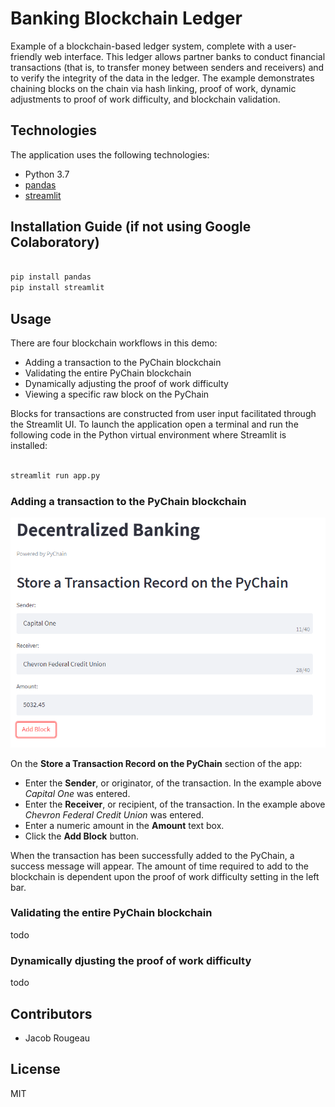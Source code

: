 # Banking Blockchain Ledger

Example of a blockchain-based ledger system, complete with a user-friendly web interface. This ledger allows partner banks to conduct financial transactions (that is, to transfer money between senders and receivers) and to verify the integrity of the data in the ledger.  The example demonstrates chaining blocks on the chain via hash linking, proof of work, dynamic adjustments to proof of work difficulty, and blockchain validation.

## Technologies

The application uses the following technologies:

- Python 3.7
- [pandas](https://pandas.pydata.org/pandas-docs/stable/index.html)
- [streamlit](https://streamlit.io)

## Installation Guide (if not using Google Colaboratory)

```python

pip install pandas
pip install streamlit

```

## Usage

There are four blockchain workflows in this demo:

- Adding a transaction to the PyChain blockchain
- Validating the entire PyChain blockchain
- Dynamically adjusting the proof of work difficulty
- Viewing a specific raw block on the PyChain

Blocks for transactions are constructed from user input facilitated through the Streamlit UI.  To launch the application open a terminal and run the following code in the Python virtual environment where Streamlit is installed:

```python

streamlit run app.py

```

### Adding a transaction to the PyChain blockchain

![screenshot of transaction entry form](images/store_transaction.png)

On the **Store a Transaction Record on the PyChain** section of the app:

- Enter the **Sender**, or originator, of the transaction. In the example above *Capital One* was entered.
- Enter the **Receiver**, or recipient, of the transaction. In the example above *Chevron Federal Credit Union* was entered.
- Enter a numeric amount in the **Amount** text box.
- Click the **Add Block** button.

When the transaction has been successfully added to the PyChain, a success message will appear. The amount of time required to add to the blockchain is dependent upon the proof of work difficulty setting in the left bar.

### Validating the entire PyChain blockchain

todo

### Dynamically djusting the proof of work difficulty

todo

## Contributors

- Jacob Rougeau

## License

MIT
